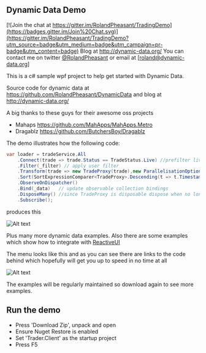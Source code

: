 ## Dynamic Data Demo

[![Join the chat at https://gitter.im/RolandPheasant/TradingDemo](https://badges.gitter.im/Join%20Chat.svg)](https://gitter.im/RolandPheasant/TradingDemo?utm_source=badge&utm_medium=badge&utm_campaign=pr-badge&utm_content=badge)
Blog at  http://dynamic-data.org/
You can contact me on twitter  [@RolandPheasant](https://twitter.com/RolandPheasant) or email at [roland@dynamic-data.org]

This is a c# sample wpf project to help get started with Dynamic Data.

Source code for dynamic data at https://github.com/RolandPheasant/DynamicData 
and blog at http://dynamic-data.org/

A big thanks to these guys for their awesome oss projects

- Mahaps https://github.com/MahApps/MahApps.Metro
- Dragablz https://github.com/ButchersBoy/Dragablz

The demo illustrates how the following code:

```csharp
var loader = tradeService.All
    .Connect(trade => trade.Status == TradeStatus.Live) //prefilter live trades only
    .Filter(_filter) // apply user filter
    .Transform(trade => new TradeProxy(trade),new ParallelisationOptions(ParallelType.Ordered,5))
    .Sort(SortExpressionComparer<TradeProxy>.Descending(t => t.Timestamp),SortOptimisations.ComparesImmutableValuesOnly)
    .ObserveOnDispatcher()
    .Bind(_data)   // update observable collection bindings
    .DisposeMany() //since TradeProxy is disposable dispose when no longer required
    .Subscribe();
``` 
 produces this
 
![Alt text](https://github.com/RolandPheasant/TradingDemo/blob/master/Images/LiveTrades.gif "Sample Screen Shot")

Plus many more dynamic data examples. Also there are some examples which show how to integrate with [ReactiveUI](https://github.com/reactiveui/ReactiveUI)

The menu looks like this and as you can see there are links to the code behind which hopefully will get you up to speed in no time at all

![Alt text](https://github.com/RolandPheasant/TradingDemo/blob/master/Images/Menu.gif "Menu with links")

The examples will be regularly maintained so download again to see more examples.

## Run the demo

- Press 'Download Zip', unpack and open
- Ensure Nuget Restore is enabled
- Set 'Trader.Client' as the startup project
- Press F5






